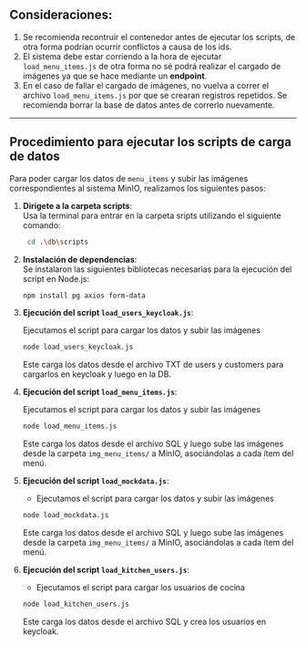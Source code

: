 ## **Consideraciones:**

1. Se recomienda recontruir el contenedor antes de ejecutar los scripts, de otra forma podrían ocurrir conflictos a causa de los ids.
2. El sistema debe estar corriendo a la hora de ejecutar `load_menu_items.js` de otra forma no sé podrá realizar el cargado de imágenes ya que se hace mediante un **endpoint**.
3. En el caso de fallar el cargado de imágenes, no vuelva a correr el archivo `load_menu_items.js` por que se crearan registros repetidos. Se recomienda borrar la base de datos antes de correrlo nuevamente.

---

## Procedimiento para ejecutar los scripts de carga de datos

Para poder cargar los datos de `menu_items` y subir las imágenes correspondientes al sistema MinIO, realizamos los siguientes pasos:

1. **Dirigete a la carpeta scripts**:  
   Usa la terminal para entrar en la carpeta sripts utilizando el siguiente comando:

   ```bash
    cd .\db\scripts

   ```

2. **Instalación de dependencias**:  
   Se instalaron las siguientes bibliotecas necesarias para la ejecución del script en Node.js:

   ```bash
   npm install pg axios form-data
   ```

3. **Ejecución del script `load_users_keycloak.js`**:

   Ejecutamos el script para cargar los datos y subir las imágenes

   ```bash
   node load_users_keycloak.js
   ```

   Este carga los datos desde el archivo TXT de users y customers para cargarlos en keycloak y luego en la DB.

4. **Ejecución del script `load_menu_items.js`**:

   Ejecutamos el script para cargar los datos y subir las imágenes

   ```bash
   node load_menu_items.js
   ```

   Este carga los datos desde el archivo SQL y luego sube las imágenes desde la carpeta `img_menu_items/` a MinIO, asociándolas a cada ítem del menú.



5. **Ejecución del script `load_mockdata.js`**:

   - Ejecutamos el script para cargar los datos y subir las imágenes

   ```bash
   node load_mockdata.js
   ```

   Este carga los datos desde el archivo SQL y luego sube las imágenes desde la carpeta `img_menu_items/` a MinIO, asociándolas a cada ítem del menú.

6. **Ejecución del script `load_kitchen_users.js`**:

   - Ejecutamos el script para cargar los usuarios de cocina

   ```bash
   node load_kitchen_users.js
   ```

   Este carga los datos desde el archivo SQL y crea los usuarios en keycloak.
